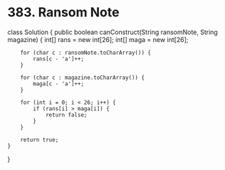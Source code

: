 # 383. Ransom Note

class Solution { public boolean canConstruct\(String ransomNote, String magazine\) { int\[\] rans = new int\[26\]; int\[\] maga = new int\[26\];

```text
    for (char c : ransomNote.toCharArray()) {
        rans[c - 'a']++;
    }

    for (char c : magazine.toCharArray()) {
        maga[c - 'a']++;
    }

    for (int i = 0; i < 26; i++) {
        if (rans[i] > maga[i]) {
            return false;
        }
    }

    return true;
}
```

}

